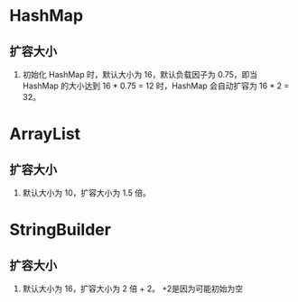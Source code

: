 # HashMap
## 扩容大小
1. 初始化 HashMap 时，默认大小为 16，默认负载因子为 0.75，即当 HashMap 的大小达到 16 * 0.75 = 12 时，HashMap 会自动扩容为 16 * 2 = 32。

# ArrayList
## 扩容大小
1. 默认大小为 10，扩容大小为 1.5 倍。

# StringBuilder
## 扩容大小
1. 默认大小为 16，扩容大小为 2 倍 + 2。
  +2是因为可能初始为空
